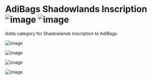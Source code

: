 # AdiBags Shadowlands Inscription ![image](https://img.shields.io/badge/Supports-Shadowlands-0B68D7)  ![image](https://img.shields.io/badge/Ready_for-9.1.5-darkgreen)
Adds category for Shadowlands Inscription to AdiBags

![image](https://user-images.githubusercontent.com/1850089/141396509-643c4710-41c0-4d46-91ee-954291c9e80d.png)

![image](https://user-images.githubusercontent.com/1850089/141396413-2651f99c-5429-4b07-a3f2-b06eadd266e2.png)

![image](https://user-images.githubusercontent.com/1850089/141396748-108d2798-e4c2-45b5-adc2-08a373b90810.png)

![image](https://img.shields.io/badge/Requires-AdiBags-brown)

